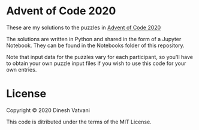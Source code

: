 # Advent of Code 2020

These are my solutions to the puzzles in [Advent of Code 2020](https://adventofcode.com/)

The solutions are written in Python and shared in the form of a Jupyter Notebook. They can be found in the Notebooks folder of this repository.

Note that input data for the puzzles vary for each participant, so you'll have to obtain your own puzzle input files if you wish to use this code for your own entries.

# License

Copyright © 2020 Dinesh Vatvani

This code is ditributed under the terms of the MIT License.
